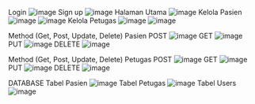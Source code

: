 Login
![image](https://github.com/user-attachments/assets/d2c91bc9-ed07-48cc-bd4b-eae0f5d65b48)
Sign up
![image](https://github.com/user-attachments/assets/ded89af7-8dc8-45f8-b8b3-ee5487f21d5e)
Halaman Utama
![image](https://github.com/user-attachments/assets/a729eb4b-468b-43b4-9291-3970db6a5a51)
Kelola Pasien
![image](https://github.com/user-attachments/assets/0fefa878-6c66-468a-8674-433fadc859f7)
![image](https://github.com/user-attachments/assets/d7100773-d7d8-40cc-af97-fb463488a1b1)
Kelola Petugas
![image](https://github.com/user-attachments/assets/304df3e0-1f83-4ad7-80f4-fa70ce1ec87b)
![image](https://github.com/user-attachments/assets/49a87128-9452-4c46-9825-dd5d579faf71)

Method (Get, Post, Update, Delete) Pasien
POST
![image](https://github.com/user-attachments/assets/51d3c242-fb5f-463e-9542-f284b83f76d7)
GET
![image](https://github.com/user-attachments/assets/87dcdbf5-e627-49e6-87c1-38a133569346)
PUT
![image](https://github.com/user-attachments/assets/b28d5ed4-1961-4b85-8e13-959f479b7d74)
DELETE
![image](https://github.com/user-attachments/assets/48c0a3db-15d6-473b-bd9d-21d57075add0)

Method (Get, Post, Update, Delete) Petugas
POST
![image](https://github.com/user-attachments/assets/fe3d78d7-49fc-4922-96e7-44c8cf830b6d)
GET
![image](https://github.com/user-attachments/assets/80c4eb1e-c76e-400f-a34f-eb0074982def)
PUT
![image](https://github.com/user-attachments/assets/7b78f469-82cf-4349-bc02-57fffcf08785)
DELETE
![image](https://github.com/user-attachments/assets/6291be1d-369b-4d47-9201-18ca4fab27b8)

DATABASE
Tabel Pasien
![image](https://github.com/user-attachments/assets/0a0e4ae9-e2fc-4c73-95be-a697f6105d28)
Tabel Petugas
![image](https://github.com/user-attachments/assets/d8695cc2-a304-4cb4-a363-43a8b3392f62)
Tabel Users
![image](https://github.com/user-attachments/assets/8e2a2ce6-72c7-4ab4-b379-6eae3d1e57d2)



